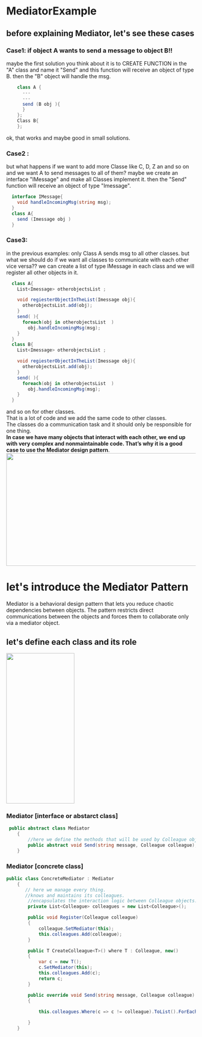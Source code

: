 # MediatorExample

## before explaining Mediator, let's see these cases 
### Case1: if object A wants to send a message to object B!!
maybe the first solution you think about it is to CREATE  FUNCTION in the "A" class and name it "Send" and this function will receive an object of type B. then the "B" object will handle the msg.
```c#
    class A {
      ---
      ---
      send (B obj ){
      }
    };
    Class B{
    };
```    
ok, that works and maybe good in small solutions.

### Case2 :
but what happens if we want to add more Classe like C, D, Z an and so on and we want A to send messages to all of them?
maybe we create an interface "IMessage" and make all Classes implement it. then the "Send" function will receive an object of type "Imessage".
```c#
  interface IMessage{
    void handleIncomingMsg(string msg);
  }
  class A{
    send (Imessage obj )
  }
 ```  
### Case3:
in the previous examples: only Class A sends msg to all other classes.
but what we should do if we want all classes to communicate with each other vice versa??
we can create a list of type IMessage in each class and we will register all other objects in it.
```c#
  class A{
    List<Imessage> otherobjectsList ;

    void regiesterObjectInTheList(Imessage obj){
      otherobjectsList.add(obj); 
    }
    send( ){
      foreach(obj in otherobjectsList  )
        obj.handleIncomingMsg(msg);
    }
  }
  class B{
    List<Imessage> otherobjectsList ;

    void regiesterObjectInTheList(Imessage obj){
      otherobjectsList.add(obj); 
    }
    send( ){
      foreach(obj in otherobjectsList  )
        obj.handleIncomingMsg(msg);
    }
  }
  ```
and so on for other classes.\
That is a lot of code and we add the same code to  other classes.\
The classes do a communication task and it should only be responsible for one thing.\
**In case we have many objects that interact with each other, we end up with very complex and nonmaintainable code. That’s why it is a good case to use the Mediator design pattern**.\
<img src="https://user-images.githubusercontent.com/18700494/109394273-dc839700-792e-11eb-97fd-ced9467b3e66.png" width="600" height="300"/>


# let's introduce the Mediator Pattern 
Mediator is a behavioral design pattern that lets you reduce chaotic dependencies between objects. The pattern restricts direct communications between the objects and forces them to collaborate only via a mediator object.
## let's define each class and its role
<img src="https://user-images.githubusercontent.com/18700494/109396159-eca07400-7938-11eb-948d-72102a2f4f1b.png" width="60%" height="400"/>

### Mediator [interface or abstarct class]
```c#
 public abstract class Mediator
    {
        //here we define the methods that will be used by Colleague objects to communicate.
        public abstract void Send(string message, Colleague colleague);
    }
```
### Mediator [concrete class]
```c#
public class ConcreteMediator : Mediator
    {
       // here we manage every thing.
       //knows and maintains its colleagues.
        //encapsulates the interaction logic between Colleague objects.
        private List<Colleague> colleagues = new List<Colleague>();

        public void Register(Colleague colleague)
        {
            colleague.SetMediator(this);
            this.colleagues.Add(colleague);
        }

        public T CreateColleague<T>() where T : Colleague, new()
        {
            var c = new T();
            c.SetMediator(this);
            this.colleagues.Add(c);
            return c;
        }

        public override void Send(string message, Colleague colleague)
        {
           
            this.colleagues.Where(c => c != colleague).ToList().ForEach(c => c.HandleNotification(message));

        }
    }
```
